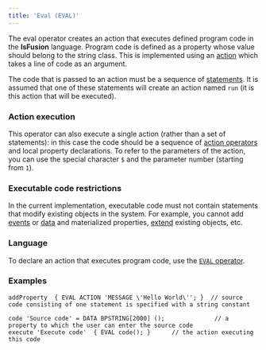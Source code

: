 ```yaml
---
title: 'Eval (EVAL)'
---
```


The eval operator creates an action that executes defined program code in the **lsFusion** language. Program code is defined as a property whose value should belong to the string class. This is implemented using an [action](Actions.md) which takes a line of code as an argument.

The code that is passed to an action must be a sequence of [statements](Statements.md). It is assumed that one of these statements will create an action named `run` (it is this action that will be executed).

### Action execution

This operator can also execute a single action (rather than a set of statements): in this case the code should be a sequence of [action operators](Action_operators_paradigm.md) and local property declarations. To refer to the parameters of the action, you can use the special character `$` and the parameter number (starting from `1`).

### Executable code restrictions

In the current implementation, executable code must not contain statements that modify existing objects in the system. For example, you cannot add [events](Events.md) or [data](Data_properties_DATA.md) and materialized properties, [extend](Extensions.md) existing objects, etc.

### Language

To declare an action that executes program code, use the [`EVAL` operator](EVAL_operator.md).

### Examples

```lsf
addProperty  { EVAL ACTION 'MESSAGE \'Hello World\''; }  // source code consisting of one statement is specified with a string constant

code 'Source code' = DATA BPSTRING[2000] ();              // a property to which the user can enter the source code
execute 'Execute code'  { EVAL code(); }      // the action executing this code
```
